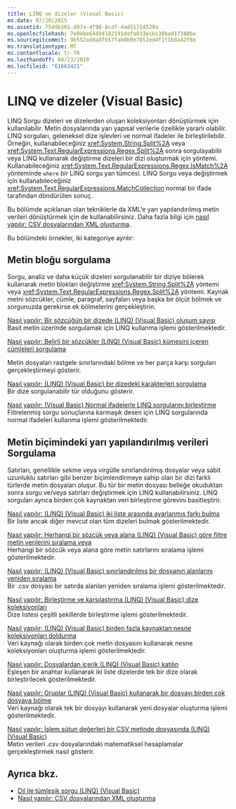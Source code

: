 ```yaml
---
title: LINQ ve dizeler (Visual Basic)
ms.date: 07/20/2015
ms.assetid: 75ddb201-d97a-4f98-8cdf-4ad51714529a
ms.openlocfilehash: 7e0ebe64494182191dafa033ecbc38bad17180be
ms.sourcegitcommit: 9b552addadfb57fab0b9e7852ed4f1f1b8a42f8e
ms.translationtype: MT
ms.contentlocale: tr-TR
ms.lasthandoff: 04/23/2019
ms.locfileid: "61663421"
---
```

# <a name="linq-and-strings-visual-basic"></a>LINQ ve dizeler (Visual Basic)
LINQ Sorgu dizeleri ve dizelerden oluşan koleksiyonları dönüştürmek için kullanılabilir. Metin dosyalarında yarı yapısal verilerle özellikle yararlı olabilir. LINQ sorguları, geleneksel dize işlevleri ve normal ifadeler ile birleştirilebilir. Örneğin, kullanabileceğiniz <xref:System.String.Split%2A> veya <xref:System.Text.RegularExpressions.Regex.Split%2A> sonra sorgulayabilir veya LINQ kullanarak değiştirme dizeleri bir dizi oluşturmak için yöntemi. Kullanabileceğiniz <xref:System.Text.RegularExpressions.Regex.IsMatch%2A> yönteminde `where` bir LINQ sorgu yan tümcesi. LINQ Sorgu veya değiştirmek için kullanabileceğiniz <xref:System.Text.RegularExpressions.MatchCollection> normal bir ifade tarafından döndürülen sonuç.  
  
 Bu bölümde açıklanan olan tekniklerle da XML'e yarı yapılandırılmış metin verileri dönüştürmek için de kullanabilirsiniz. Daha fazla bilgi için [nasıl yapılır: CSV dosyalarından XML oluşturma](how-to-generate-xml-from-csv-files.md).  
  
 Bu bölümdeki örnekler, iki kategoriye ayrılır:  
  
## <a name="querying-a-block-of-text"></a>Metin bloğu sorgulama  
 Sorgu, analiz ve daha küçük dizeleri sorgulanabilir bir diziye bölerek kullanarak metin blokları değiştirme <xref:System.String.Split%2A> yöntemi veya <xref:System.Text.RegularExpressions.Regex.Split%2A> yöntemi. Kaynak metni sözcükler, cümle, paragraf, sayfaları veya başka bir ölçüt bölmek ve sorgunuzda gerekirse ek bölmelerini gerçekleştirin.  
  
 [Nasıl yapılır: Bir sözcüğün bir dizede (LINQ) (Visual Basic) oluşum sayısı](how-to-count-occurrences-of-a-word-in-a-string-linq.md)  
 Basit metin üzerinde sorgulamak için LINQ kullanma işlemi gösterilmektedir.  
  
 [Nasıl yapılır: Belirli bir sözcükler (LINQ) (Visual Basic) kümesini içeren cümleleri sorgulama](how-to-query-for-sentences-that-contain-a-specified-set-of-words.md)

 Metin dosyaları rastgele sınırlarındaki bölme ve her parça karşı sorguları gerçekleştirmeyi gösterir.  
  
 [Nasıl yapılır: (LINQ) (Visual Basic) bir dizedeki karakterleri sorgulama](how-to-query-for-characters-in-a-string-linq.md)  
 Bir dize sorgulanabilir tür olduğunu gösterir.  
  
 [Nasıl yapılır: (Visual Basic) Normal ifadelerle LINQ sorgularını birleştirme](how-to-combine-linq-queries-with-regular-expressions.md)  
 Filtrelenmiş sorgu sonuçlarına karmaşık desen için LINQ sorgularında normal ifadeleri kullanma işlemi gösterilmektedir.  
  
## <a name="querying-semi-structured-data-in-text-format"></a>Metin biçimindeki yarı yapılandırılmış verileri Sorgulama  
 Satırları, genellikle sekme veya virgülle sınırlandırılmış dosyalar veya sabit uzunluklu satırları gibi benzer biçimlendirmeye sahip olan bir dizi farklı türlerde metin dosyaları oluşur. Bu tür bir metin dosyası belleğe okuduktan sonra sorgu ve/veya satırları değiştirmek için LINQ kullanabilirsiniz. LINQ sorguları ayrıca birden çok kaynaktan veri birleştirme görevini basitleştirir.  
  
 [Nasıl yapılır: (LINQ) (Visual Basic) iki liste arasında ayarlanmış farkı bulma](how-to-find-the-set-difference-between-two-lists-linq.md)  
 Bir liste ancak diğer mevcut olan tüm dizeleri bulmak gösterilmektedir.  
  
 [Nasıl yapılır: Herhangi bir sözcük veya alana (LINQ) (Visual Basic) göre filtre metin verilerini sıralama veya](how-to-sort-or-filter-text-data-by-any-word-or-field-linq.md)  
 Herhangi bir sözcük veya alana göre metin satırlarını sıralama işlemi gösterilmektedir.  
  
 [Nasıl yapılır: (LINQ) (Visual Basic) sınırlandırılmış bir dosyanın alanlarını yeniden sıralama](how-to-reorder-the-fields-of-a-delimited-file.md)  
 Bir .csv dosyası bir satırda alanları yeniden sıralama işlemi gösterilmektedir.  
  
 [Nasıl yapılır: Birleştirme ve karşılaştırma (LINQ) (Visual Basic) dize koleksiyonları](how-to-combine-and-compare-string-collections-linq.md)  
 Dize listesi çeşitli şekillerde birleştirme işlemi gösterilmektedir.  
  
 [Nasıl yapılır: (LINQ) (Visual Basic) birden fazla kaynaktan nesne koleksiyonları doldurma](how-to-populate-object-collections-from-multiple-sources-linq.md)  
 Veri kaynağı olarak birden çok metin dosyasını kullanarak nesne koleksiyonları oluşturma işlemi gösterilmektedir.  
  
 [Nasıl yapılır: Dosyalardan içerik (LINQ) (Visual Basic) katılın](how-to-join-content-from-dissimilar-files-linq.md)  
 Eşleşen bir anahtar kullanarak iki liste dizelerde tek bir dize olarak birleştirilecek gösterilmektedir.  
  
 [Nasıl yapılır: Gruplar (LINQ) (Visual Basic) kullanarak bir dosyayı birden çok dosyaya bölme](how-to-split-a-file-into-many-files-by-using-groups-linq.md)  
 Veri kaynağı olarak tek bir dosyayı kullanarak yeni dosyalar oluşturma işlemi gösterilmektedir.  
  
 [Nasıl yapılır: İşlem sütun değerleri bir CSV metinde dosyasında (LINQ) (Visual Basic)](how-to-compute-column-values-in-a-csv-text-file-linq.md)  
 Metin verileri .csv dosyalarındaki matematiksel hesaplamalar gerçekleştirmek nasıl gösterir.  
  
## <a name="see-also"></a>Ayrıca bkz.

- [Dil ile tümleşik sorgu (LINQ) (Visual Basic)](index.md)
- [Nasıl yapılır: CSV dosyalarından XML oluşturma](how-to-generate-xml-from-csv-files.md)
